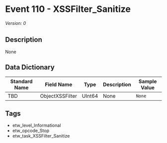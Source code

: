 # Event 110 - XSSFilter_Sanitize
###### Version: 0

## Description
None

## Data Dictionary
|Standard Name|Field Name|Type|Description|Sample Value|
|---|---|---|---|---|
|TBD|ObjectXSSFilter|UInt64|None|`None`|

## Tags
* etw_level_Informational
* etw_opcode_Stop
* etw_task_XSSFilter_Sanitize